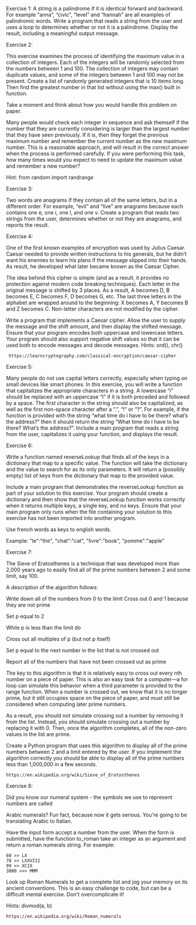 ﻿Exercise 1:
A string is a palindrome if it is identical forward and backward. For example “anna”, “civic”, “level” and “hannah” are all examples of palindromic words. Write a program that reads a string from the user and uses a loop to determines whether or not it is a
palindrome. Display the result, including a meaningful output message.

Exercise 2: 

This exercise examines the process of identifying the maximum value in a collection of integers. Each of the integers will be randomly selected from the numbers between 1 and 100. The collection of integers may contain duplicate values, and some of the integers between 1 and 100 may not be present. Create a list of randomly generated integers that is 10 items long. Then find the greatest number in that list without using the max() built in function.

Take a moment and think about how you would handle this problem on paper.

Many people would check each integer in sequence and ask themself if the number that they are currently considering is larger than the largest number that they have seen previously. If it is, then they forget the previous maximum number and remember the current number as the new maximum number. This is a reasonable approach, and will result in the correct answer when the process is performed carefully. If you were performing this task, how many times would you expect to need to update the maximum value and remember a new number? 

Hint: from random import randrange


Exercise 3:

Two words are anagrams if they contain all of the same letters, but in a different order. For example, “evil” and “live” are anagrams because each contains one e, one i, one l, and one v. Create a program that reads two strings from the user, determines whether or not they are anagrams, and reports the result.



Exercise 4:

One of the first known examples of encryption was used by Julius Caesar. Caesar needed to provide written instructions to his generals, but he didn’t want his enemies to learn his plans if the message slipped into their hands. As result, he developed what later became known as the Caesar Cipher.

The idea behind this cipher is simple (and as a result, it provides no protection against modern code breaking techniques). Each letter in the original message is shifted by 3 places. As a result, A becomes D, B becomes E, C becomes F, D becomes G, etc. The last three letters in the alphabet are wrapped around to the beginning: X becomes A, Y becomes B and Z becomes C. Non-letter characters are not modified by the cipher.

Write a program that implements a Caesar cipher. Allow the user to supply the message and the shift amount, and then display the shifted message. Ensure that your program encodes both uppercase and lowercase letters. Your program should also support negative shift values so that it can be used both to encode messages and decode messages. Hints: ord(), chr()

```
 https://learncryptography.com/classical-encryption/caesar-cipher
```

Exercise 5: 

Many people do not use capital letters correctly, especially when typing on small devices like smart phones. In this exercise, you will write a function that capitalizes the appropriate characters in a string. A lowercase “i” should be replaced with an uppercase “I” if it is both preceded and followed by a space. The first character in the string should also be capitalized, as well as the first non-space character after a “.”, “!” or “?”. For example, if the function is provided with the string “what time do i have to be there? what’s the address?” then it should return the string “What time do I have to be there? What’s the address?”. Include a main program that reads
a string from the user, capitalizes it using your function, and displays the result.

Exercise 6:

Write a function named reverseLookup that finds all of the keys in a dictionary that map to a specific value. The function will take the dictionary and the value to search for as its only parameters. It will return a (possibly empty) list of keys from
the dictionary that map to the provided value.

Include a main program that demonstrates the reverseLookup function as part
of your solution to this exercise. Your program should create a dictionary and then show that the reverseLookup function works correctly when it returns multiple keys, a single key, and no keys. Ensure that your main program only runs when the file containing your solution to this exercise has not been imported into another program.

Use french words as keys to english words.

Example: "le":"the", "chat":"cat", "livre":"book", "pomme":"apple"

Exercise 7:

The Sieve of Eratosthenes is a technique that was developed more than 2,000 years ago to easily find all of the prime numbers between 2 and some limit, say 100. 

A description of the algorithm follows:

Write down all of the numbers from 0 to the limit Cross out 0 and 1 because they are not prime

Set p equal to 2

While p is less than the limit do

Cross out all multiples of p (but not p itself)

Set p equal to the next number in the list that is not crossed out

Report all of the numbers that have not been crossed out as prime

The key to this algorithm is that it is relatively easy to cross out every nth number on a piece of paper. This is also an easy task for a computer—a for loop can simulate this behavior when a third parameter is provided to the range function. When a number is crossed out, we know that it is no longer prime, but it still occupies space on the piece of paper, and must still be considered when computing later prime numbers.

As a result, you should not simulate crossing out a number by removing it from the list. Instead, you should simulate crossing out a number by replacing it with 0. Then, once the algorithm completes, all of the non-zero values in the list are prime.

Create a Python program that uses this algorithm to display all of the prime numbers between 2 and a limit entered by the user. If you implement the algorithm correctly you should be able to display all of the prime numbers less than 1,000,000 in a few seconds.

```
https://en.wikipedia.org/wiki/Sieve_of_Eratosthenes
```

Exercise 8:

Did you know our numeral system - the symbols we use to represent numbers are called

Arabic numerals? Fun fact, because now it gets serious. You're going to be translating Arabic to Italian.

Have the input form accept a number from the user. When the form is submitted, have the function to_roman take an integer as an argument and return a roman numerals string. For example:

```
60 >> LX  
78 >> LXXVIII  
99 >> XCIX  
3000 >>> MMM  
```

Look up Roman Numerals to get a complete list and jog your memory on its ancient conventions. This is an easy challenge to code, but can be a difficult mental exercise. Don't overcomplicate it!

Hints: divmod(a, b)
```
https://en.wikipedia.org/wiki/Roman_numerals
```










